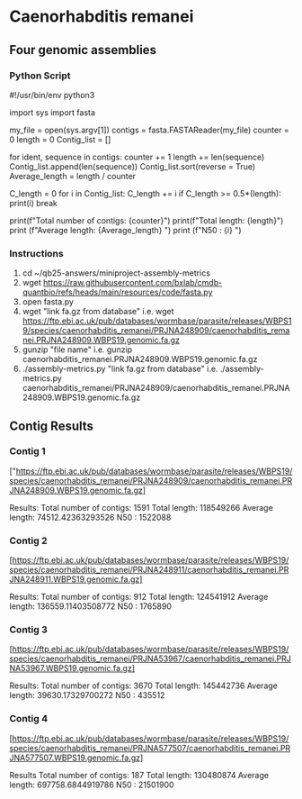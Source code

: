 # Caenorhabditis remanei
## Four genomic assemblies
### Python Script
#!/usr/bin/env python3

import sys
import fasta

my_file = open(sys.argv[1])
contigs = fasta.FASTAReader(my_file)
counter = 0
length = 0 
Contig_list = []

for ident, sequence in contigs:
    counter += 1
    length += len(sequence)
    Contig_list.append(len(sequence))
Contig_list.sort(reverse = True)
Average_length = length / counter

C_length = 0
for i in Contig_list:
    C_length += i
    if C_length >= 0.5*(length):
        print(i)
        break

print(f"Total number of contigs: {counter}")
print(f"Total length: {length}")
print (f"Average length: {Average_length} ")
print (f"N50 : {i} ")

### Instructions
1. cd ~/qb25-answers/miniproject-assembly-metrics
2. wget https://raw.githubusercontent.com/bxlab/cmdb-quantbio/refs/heads/main/resources/code/fasta.py
3. open fasta.py
4. wget "link fa.gz from database" 
i.e. wget https://ftp.ebi.ac.uk/pub/databases/wormbase/parasite/releases/WBPS19/species/caenorhabditis_remanei/PRJNA248909/caenorhabditis_remanei.PRJNA248909.WBPS19.genomic.fa.gz 
5. gunzip "file name"
i.e. gunzip caenorhabditis_remanei.PRJNA248909.WBPS19.genomic.fa.gz 
6. ./assembly-metrics.py "link fa.gz from database"
i.e. ./assembly-metrics.py caenorhabditis_remanei/PRJNA248909/caenorhabditis_remanei.PRJNA248909.WBPS19.genomic.fa.gz 

## Contig Results
### Contig 1
["https://ftp.ebi.ac.uk/pub/databases/wormbase/parasite/releases/WBPS19/species/caenorhabditis_remanei/PRJNA248909/caenorhabditis_remanei.PRJNA248909.WBPS19.genomic.fa.gz]

Results:
Total number of contigs: 1591
Total length: 118549266
Average length: 74512.42363293526 
N50 : 1522088

### Contig 2
[https://ftp.ebi.ac.uk/pub/databases/wormbase/parasite/releases/WBPS19/species/caenorhabditis_remanei/PRJNA248911/caenorhabditis_remanei.PRJNA248911.WBPS19.genomic.fa.gz]

Results: 
Total number of contigs: 912
Total length: 124541912
Average length: 136559.11403508772 
N50 : 1765890 

### Contig 3
[https://ftp.ebi.ac.uk/pub/databases/wormbase/parasite/releases/WBPS19/species/caenorhabditis_remanei/PRJNA53967/caenorhabditis_remanei.PRJNA53967.WBPS19.genomic.fa.gz]

Results:
Total number of contigs: 3670
Total length: 145442736
Average length: 39630.17329700272 
N50 : 435512

### Contig 4
[https://ftp.ebi.ac.uk/pub/databases/wormbase/parasite/releases/WBPS19/species/caenorhabditis_remanei/PRJNA577507/caenorhabditis_remanei.PRJNA577507.WBPS19.genomic.fa.gz]

Results
Total number of contigs: 187
Total length: 130480874
Average length: 697758.6844919786 
N50 : 21501900